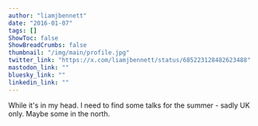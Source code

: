 ```yaml
---
author: "liamjbennett"
date: "2016-01-07"
tags: []
ShowToc: false
ShowBreadCrumbs: false
thumbnail: "/img/main/profile.jpg"
twitter_link: "https://x.com/liamjbennett/status/685223128482623488"
mastodon_link: ""
bluesky_link: ""
linkedin_link: ""
---
```


While it's in my head. I need to find some talks for the summer - sadly UK only. Maybe some in the north.


